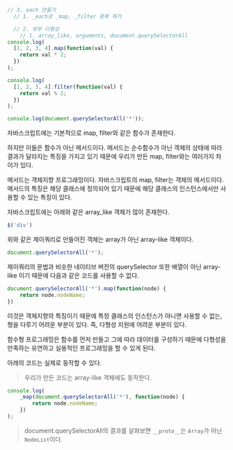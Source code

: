 ```js
// 3. each 만들기
  // 1. _each로 _map, _filter 중복 제거

  // 2. 외부 다형성
    // 1. array_like, arguments, document.querySelectorAll
console.log(
  [1, 2, 3, 4].map(function(val) {
    return val * 2;
  })
);

console.log(
  [1, 2, 3, 4].filter(function(val) {
    return val % 2;
  })
);

console.log(document.querySelectorAll('*'));
```

자바스크립트에는 기본적으로 map, filter와 같은 함수가 존재한다.

하지만 이들은 함수가 아닌 메서드이다. 메서드는 순수함수가 아닌 객체의 상태에 따라 결과가 달라지는 특징을 가지고 있기 때문에 우리가 만든 map, filter와는 여러가지 차이가 있다.

메서드는 객체지향 프로그래밍이다. 자바스크립트의 map, filter는 객체의 메서드이다. 메서드의 특징은 해당 클래스에 정의되어 있기 때문에 해당 클래스의 인스턴스에서만 사용할 수 있는 특징이 있다. 

자바스크립트에는 아래와 같은 array_like 객체가 많이 존재한다.

```js
$('div')
```

위와 같은 제이쿼리로 만들어진 객체는 array가 아닌 array-like 객체이다.

```js
document.querySelectorAll('*');
```

제이쿼리의 문법과 비슷한 네이티브 버전의 querySelector 또한 배열이 아닌 array-like 이기 때문에 다음과 같은 코드를 사용할 수 없다.

```js
document.querySelectorAll('*').map(function(node) {
	return node.nodeName;
})
```

이것은 객체지향의 특징이기 때문에 특정 클래스의 인스턴스가 아니면 사용할 수 없는, 형을 다루기 어려운 부분이 있다. 즉, 다형성 지원에 어려운 부분이 있다. 

함수형 프로그래밍은 함수를 먼저 만들고 그에 따라 데이터를 구성하기 때문에 다형성을 만족하는 유연하고 실용적인 프로그래밍을 할 수 있게 된다. 

아래의 코드는 실제로 동작할 수 있다.

> 우리가 만든 코드는  array-like 객체에도 동작한다.

```js
console.log(
	_map(document.querySelectorAll('*'), function(node) {
		return node.nodeName;
	})
);
```

> document.querySelectorAll의 결과를 살펴보면 `__proto__`는 `Array`가 아닌 `NodeList`이다.

